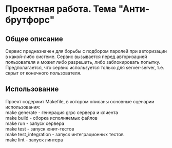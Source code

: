 <h1>Проектная работа. Тема "Анти-брутфорс"</h1>
<h2>Общее описание</h2>
Сервис предназначен для борьбы с подбором паролей при авторизации в какой-либо системе.
Сервис вызывается перед авторизацией пользователя и может либо разрешить, либо заблокировать попытку.
Предполагается, что сервис используется только для server-server, т.е. скрыт от конечного пользователя.

<h2>Использование</h2>
Проект содержит Makefile, в котором описаны основные сценарии использования:<br>
make generate - генерация grpc сервера и клиента<br>
make build - сборка исполняемых файлов<br>
make run - запуск сервера<br>
make test - запуск юнит-тестов<br>
make test_integration - запуск интеграционных тестов<br>
make lint - запуск линтера<br>
